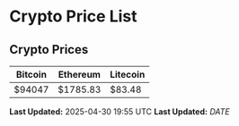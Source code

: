 # Crypto Price List

## Crypto Prices
| Bitcoin | Ethereum | Litecoin |
| ------- | -------- | -------- |
| $94047 | $1785.83 | $83.48 |
**Last Updated:** 2025-04-30 19:55 UTC
**Last Updated:** $DATE$
